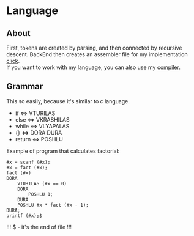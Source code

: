 # Language
## About
First, tokens are created by parsing, and then connected by recursive descent. BackEnd then creates an assembler file for my implementation [click](https://github.com/armanincredible/CPU). <br/> 
If you want to work with my language, you can also use my [compiler](https://github.com/armanincredible/Compiler).
## Grammar
This so easily, because it's similar to c language.
+ if     <=> VTURILAS
+ else   <=> VKRASHILAS
+ while  <=> VLYAPALAS
+ {}     <=> DORA DURA
+ return <=> POSHLU

Example of program that calculates factorial:
```
#x = scanf (#x);
#x = fact (#x);
fact (#x)
DORA
    VTURILAS (#x == 0)
    DORA
        POSHLU 1;
    DURA
    POSHLU #x * fact (#x - 1);
DURA;
printf (#x);$
```
!!! $ - it's the end of file !!!
